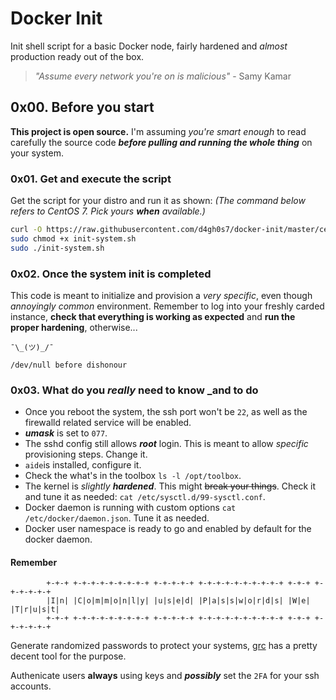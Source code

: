 # Docker Init

Init shell script for a basic Docker node, fairly hardened and *almost* production ready out of the box.

>*"Assume every network you're on is malicious"*
>							- Samy Kamar

## 0x00. Before you start

**This project is open source.** I'm assuming *you're smart enough* to read carefully the source code ***before pulling and running the whole thing*** on your system.

### 0x01. Get and execute the script

Get the script for your distro and run it as shown:
_(The command below refers to CentOS 7. Pick yours **when** available.)_

```sh
curl -O https://raw.githubusercontent.com/d4gh0s7/docker-init/master/centos-7/init-system.sh
sudo chmod +x init-system.sh
sudo ./init-system.sh
```

### 0x02. Once the system init is completed

This code is meant to initialize and provision a *very specific*, even though *annoyingly common* environment.
Remember to log into your freshly carded instance, **check that everything is working as expected** and **run the proper hardening**, otherwise...

```ascii
¯\_(ツ)_/¯

/dev/null before dishonour
```

### 0x03. What do you _really_ need to know _and to do

- Once you reboot the system, the ssh port won't be `22`, as well as the firewalld related service will be enabled.
- ***umask*** is set to `077`.
- The sshd config still allows ***_root_*** login. This is meant to allow *specific* provisioning steps. Change it.
- `aide`is installed, configure it.
- Check the what's in the toolbox `ls -l /opt/toolbox`.
- The kernel is _slightly_ ***hardened***. This might ~~break your things~~. Check it and tune it as needed: `cat /etc/sysctl.d/99-sysctl.conf`.
- Docker daemon is running with custom options `cat /etc/docker/daemon.json`. Tune it as needed.
- Docker user namespace is ready to go and enabled by default for the docker daemon.

#### Remember

```ascii
		+-+-+ +-+-+-+-+-+-+-+-+ +-+-+-+-+ +-+-+-+-+-+-+-+-+-+ +-+-+ +-+-+-+-+-+
		|I|n| |C|o|m|m|o|n|l|y| |u|s|e|d| |P|a|s|s|w|o|r|d|s| |W|e| |T|r|u|s|t|
		+-+-+ +-+-+-+-+-+-+-+-+ +-+-+-+-+ +-+-+-+-+-+-+-+-+-+ +-+-+ +-+-+-+-+-+
```

Generate randomized passwords to protect your systems, [grc](https://www.grc.com/passwords.htm) has a pretty decent tool for the purpose.

Authenicate users **always** using keys and ***_possibly_*** set the `2FA` for your ssh accounts.